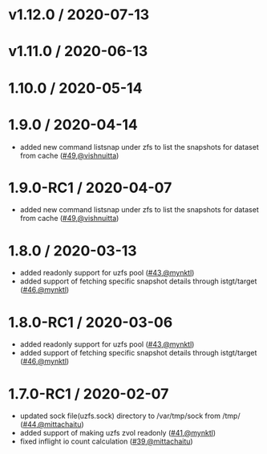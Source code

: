 v1.12.0 / 2020-07-13
========================


v1.11.0 / 2020-06-13
========================


1.10.0 / 2020-05-14
========================


1.9.0 / 2020-04-14
========================
* added new command listsnap under zfs to list the snapshots for dataset from cache ([#49](https://github.com/openebs/libcstor/pull/49),[@vishnuitta](https://github.com/vishnuitta))


1.9.0-RC1 / 2020-04-07
========================
* added new command listsnap under zfs to list the snapshots for dataset from cache ([#49](https://github.com/openebs/libcstor/pull/49),[@vishnuitta](https://github.com/vishnuitta))


1.8.0 / 2020-03-13
========================
* added readonly support for uzfs pool ([#43](https://github.com/openebs/libcstor/pull/43),[@mynktl](https://github.com/mynktl))
* added support of fetching specific snapshot details through istgt/target ([#46](https://github.com/openebs/libcstor/pull/46),[@mynktl](https://github.com/mynktl))


1.8.0-RC1 / 2020-03-06
========================
* added readonly support for uzfs pool ([#43](https://github.com/openebs/libcstor/pull/43),[@mynktl](https://github.com/mynktl))
* added support of fetching specific snapshot details through istgt/target ([#46](https://github.com/openebs/libcstor/pull/46),[@mynktl](https://github.com/mynktl))


1.7.0-RC1 / 2020-02-07
========================
* updated sock file(uzfs.sock) directory to /var/tmp/sock from /tmp/ ([#44](https://github.com/openebs/libcstor/pull/44),[@mittachaitu](https://github.com/mittachaitu))
* added support of making uzfs zvol readonly ([#41](https://github.com/openebs/libcstor/pull/41),[@mynktl](https://github.com/mynktl))
* fixed inflight io count calculation ([#39](https://github.com/openebs/libcstor/pull/39),[@mittachaitu](https://github.com/mittachaitu))
